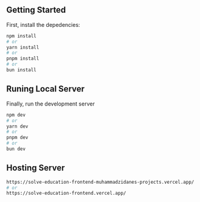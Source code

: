 ## Getting Started

First, install the depedencies:

```bash
npm install
# or
yarn install
# or
pnpm install
# or
bun install
```

## Runing Local Server

Finally, run the development server

```bash
npm dev
# or
yarn dev
# or
pnpm dev
# or
bun dev
```

## Hosting Server

```bash
https://solve-education-frontend-muhammadzidanes-projects.vercel.app/
# or
https://solve-education-frontend.vercel.app/
```

